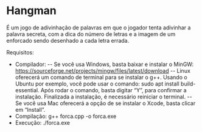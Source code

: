 # Hangman
É um jogo de adivinhação de palavras em que o jogador tenta adivinhar a palavra secreta, com a dica do número de letras e a imagem de um enforcado sendo desenhado a cada letra errada. 

Requisitos:
- Compilador:
-- Se você usa Windows, basta baixar e instalar o MinGW: https://sourceforge.net/projects/mingw/files/latest/download
-- Linux oferecerá um comando de terminal para se instalar o g++. Usando o Ubuntu por exemplo, você pode usar o comando: sudo apt install build-essential. Após rodar o comando, basta digitar “Y”, para confirmar a instalação. Finalizada a instalação, é necessário reiniciar o terminal.
-- Se você usa Mac oferecerá a opção de se instalar o Xcode, basta clicar em “Install”.
- Compilação: g++ forca.cpp -o forca.exe
- Execução: ./forca.exe